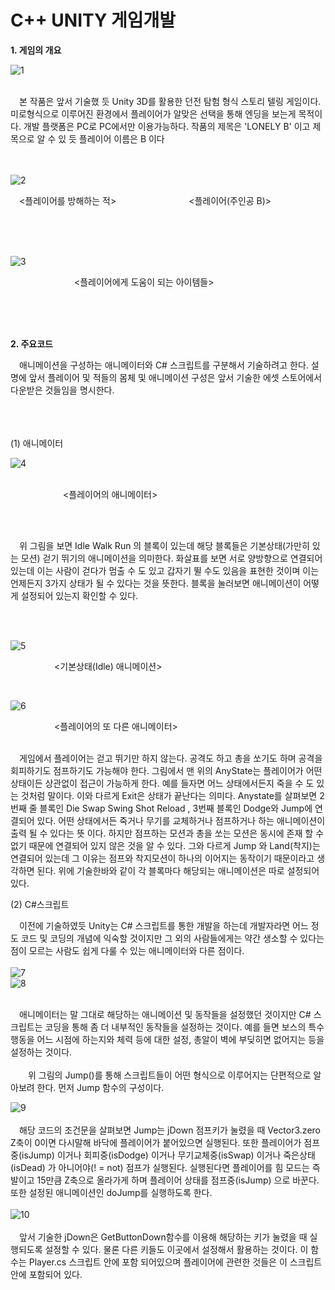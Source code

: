 # C++ UNITY 게임개발


**1. 게임의 개요**

![1](https://user-images.githubusercontent.com/105213482/224279254-6fa94b6b-94a3-464b-ab1c-841f6fa59238.png)

<br>
 본 작품은 앞서 기술했 듯 Unity 3D를 활용한 던전 탐험 형식 스토리 텔링 게임이다. 미로형식으로 이루어진 환경에서 플레이어가 알맞은 선택을 통해 엔딩을 보는게 목적이다. 개발 플랫폼은 PC로 PC에서만 이용가능하다. 작품의 제목은 'LONELY B' 이고 제목으로 알 수 있 듯 플레이어 이름은 B 이다
<br><br><br>

![2](https://user-images.githubusercontent.com/105213482/224280115-d54af6fc-21e0-40d0-ba32-89b89120187a.png)



 <플레이어를 방해하는 적>         <플레이어(주인공 B)>
 
 <br><br><br>
 
 ![3](https://user-images.githubusercontent.com/105213482/224280118-928bc327-0390-43dc-a501-19fecafe5751.png)
 
 
        <플레이어에게 도움이 되는 아이템들>

<br><br><br>

**2. 주요코드**
  
 애니메이션을 구성하는 애니메이터와 C# 스크립트를 구분해서 기술하려고 한다.
설명에 앞서 플레이어 및 적들의 몸체 및 애니메이션 구성은 앞서 기술한 에셋 스토어에서 다운받은 것들임을 명시한다.

<br><br><br>
(1) 애니메이터
<br>

![4](https://user-images.githubusercontent.com/105213482/224280122-bd3e8d1e-95b2-4dd2-ba66-770cabe4e619.png)

<br>
      <플레이어의 애니메이터>

<br><br>


 위 그림을 보면 Idle Walk Run 의 블록이 있는데 해당 블록들은 기본상태(가만히 있는 모션) 걷기 뛰기의 애니메이션을 의미한다. 화살표를 보면 서로 양방향으로 연결되어 있는데 이는 사람이 걷다가 멈출 수 도 있고 갑자기 뛸 수도 있음을 표현한 것이며 이는 언제든지 3가지 상태가 될 수 있다는 것을 뜻한다. 블록을 눌러보면 애니메이션이 어떻게 설정되어 있는지 확인할 수 있다.

<br><br>
  
  ![5](https://user-images.githubusercontent.com/105213482/224280124-e6911969-39bb-47bf-a7cd-d0c567b26713.png)
  


     <기본상태(Idle) 애니메이션>
      
<br>

![6](https://user-images.githubusercontent.com/105213482/224280130-0ee0d1dd-5bb5-4c56-a3d3-a353098ccd35.png)


     <플레이어의 또 다른 애니메이터>
      
<br>      
 게임에서 플레이어는 걷고 뛰기만 하지 않는다. 공격도 하고 총을 쏘기도 하며 공격을 회피하기도 점프하기도 가능해야 한다. 그림에서 맨 위의 AnyState는 플레이어가 어떤 상태이든 상관없이 접근이 가능하게 한다. 예를 들자면 어느 상태에서든지 죽을 수 도 있는 것처럼 말이다. 이와 다르게 Exit은 상태가 끝난다는 의미다. Anystate를 살펴보면 2번째 줄 블록인 Die Swap Swing Shot Reload , 3번째 블록인 Dodge와 Jump에 연결되어 있다. 어떤 상태에서든 죽거나 무기를 교체하거나 점프하거나 하는 애니메이션이 출력 될 수 있다는 뜻 이다. 하지만 점프하는 모션과 총을 쏘는 모션은 동시에 존재 할 수 없기 때문에 연결되어 있지 않은 것을 알 수 있다. 그와 다르게 Jump 와 Land(착지)는 연결되어 있는데 그 이유는 점프와 착지모션이 하나의 이어지는 동작이기 때문이라고 생각하면 된다. 위에 기술한바와 같이 각 블록마다 해당되는 애니메이션은 따로 설정되어 있다.




(2) C#스크립트

 이전에 기술하였듯 Unity는 C# 스크립트를 통한 개발을 하는데 개발자라면 어느 정도 코드 및 코딩의 개념에 익숙할 것이지만 그 외의 사람들에게는 약간 생소할 수 있다는 점이 모르는 사람도 쉽게 다룰 수 있는 애니메이터와 다른 점이다.
<br><br>
![7](https://user-images.githubusercontent.com/105213482/224284640-eeb28888-8384-48b8-8356-6277b7e74c35.png)
<br>
![8](https://user-images.githubusercontent.com/105213482/224284645-59002df2-643d-4d93-9f10-dd5c109d7f2d.png)
<br><br>

 애니메이터는 말 그대로 해당하는 애니메이션 및 동작들을 설정했던 것이지만 C# 스크립트는 코딩을 통해 좀 더 내부적인 동작들을 설정하는 것이다. 예를 들면 보스의 특수 행동을 어느 시점에 하는지와 체력 등에 대한 설정, 총알이 벽에 부딪히면 없어지는 등을 설정하는 것이다. 
<br><br>
  위 그림의 Jump()를 통해 스크립트들이 어떤 형식으로 이루어지는 단편적으로 알아보려 한다. 먼저 Jump 함수의 구성이다.

![9](https://user-images.githubusercontent.com/105213482/224284648-c0c6b72c-2ee0-4af1-98aa-9d795e940326.png)
<br><br>
 해당 코드의 조건문을 살펴보면 Jump는 jDown 점프키가 눌렸을 때 Vector3.zero Z축이 0이면 다시말해 바닥에 플레이어가 붙어있으면 실행된다. 또한 플레이어가 점프중(isJump) 이거나 회피중(isDodge) 이거나 무기교체중(isSwap) 이거나 죽은상태(isDead) 가 아니어야(! = not) 점프가 실행된다. 실행된다면 플레이어를 힘 모드는 즉발이고 15만큼 Z축으로 올라가게 하며 플레이어 상태를 점프중(isJump) 으로 바꾼다. 또한 설정된 애니메이션인 doJump를 실행하도록 한다.
<br><br>
![10](https://user-images.githubusercontent.com/105213482/224284651-d951d129-e90b-4344-a7a8-8795f43d94c6.png)
<br><br>
 앞서 기술한 jDown은 GetButtonDown함수를 이용해 해당하는 키가 눌렸을 때 실행되도록 설정할 수 있다. 물론 다른 키들도 이곳에서 설정해서 활용하는 것이다. 이 함수는 Player.cs 스크립트 안에 포함 되어있으며 플레이어에 관련한 것들은 이 스크립트 안에 포함되어 있다.

<br><br>
